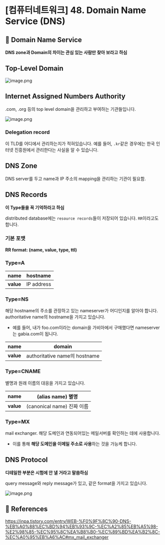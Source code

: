 # [컴퓨터네트워크] 48. Domain Name Service (DNS)

<aside>

# 💖 Domain Name Service

</aside>

<aside>

**DNS zone과 Domain의 차이는 관심 있는 사람만 찾아 보라고 하심**

</aside>

## Top-Level Domain

![image.png](%5B%E1%84%8F%E1%85%A5%E1%86%B7%E1%84%91%E1%85%B2%E1%84%90%E1%85%A5%E1%84%82%E1%85%A6%E1%84%90%E1%85%B3%E1%84%8B%E1%85%AF%E1%84%8F%E1%85%B3%5D%2048%20Domain%20Name%20Service%20(DNS)%201843f66f52258026aee5f0ee86ba2e60/image.png)

## Internet Assigned Numbers Authority

.com, .org 등의 top level domain을 관리하고 부여하는 기관들입니다.

![image.png](%5B%E1%84%8F%E1%85%A5%E1%86%B7%E1%84%91%E1%85%B2%E1%84%90%E1%85%A5%E1%84%82%E1%85%A6%E1%84%90%E1%85%B3%E1%84%8B%E1%85%AF%E1%84%8F%E1%85%B3%5D%2048%20Domain%20Name%20Service%20(DNS)%201843f66f52258026aee5f0ee86ba2e60/image%201.png)

### Delegation record

이 TLD를 어디에서 관리하는지가 적혀있습니다. 예를 들어, `.kr`같은 경우에는 한국 인터넷 진흥원에서 관리한다는 사실을 알 수 있습니다.

## DNS Zone

DNS server를 두고 name과 IP 주소의 mapping을 관리하는 기관이 필요함.

## DNS Records

<aside>

**이 Type들을 꼭 기억하라고 하심**

</aside>

distributed database에는 `resource records`들이 저장되어 있습니다. `RR`이라고도 합니다.

### 기본 포맷

<aside>

**RR format: (name, value, type, ttl)** 

</aside>

### Type=A

| **name** | hostname |
| --- | --- |
| **value** | IP address |

### Type=NS

해당 hostname의 주소를 관장하고 있는 nameserver가 어디인지를 알아야 합니다. authoritative name의 hostname을 가지고 있습니다.

- 예를 들어, 내가 foo.com이라는 domain을 가비아에서 구매했다면 nameserver는 gabia.com이 됩니다.

| **name** | domain |
| --- | --- |
| **value** | authoritative name의 hostname |

### Type=CNAME

별명과 원래 이름의 대응을 가지고 있습니다.

| **name** | **(alias name)** 별명 |
| --- | --- |
| **value** | (canonical name) 진짜 이름 |

### Type=MX

mail exchanger. 해당 도메인과 연동되어있는 메일서버를 확인하는 데에 사용합니다.

- 이를 통해 **해당 도메인을 이메일 주소로 사용**하는 것을 가능케 합니다.

## DNS Protocol

<aside>

**디테일한 부분은 시험에 안 낼 거라고 말씀하심**

</aside>

query message와 reply message가 있고, 같은 format을 가지고 있습니다.

![image.png](%5B%E1%84%8F%E1%85%A5%E1%86%B7%E1%84%91%E1%85%B2%E1%84%90%E1%85%A5%E1%84%82%E1%85%A6%E1%84%90%E1%85%B3%E1%84%8B%E1%85%AF%E1%84%8F%E1%85%B3%5D%2048%20Domain%20Name%20Service%20(DNS)%201843f66f52258026aee5f0ee86ba2e60/image%202.png)

<aside>

# 💖 References

</aside>

https://inpa.tistory.com/entry/WEB-%F0%9F%8C%90-DNS-%EB%A0%88%EC%BD%94%EB%93%9C-%EC%A2%85%EB%A5%98-%E2%98%85-%EC%95%8C%EA%B8%B0-%EC%89%BD%EA%B2%8C-%EC%A0%95%EB%A6%AC#mx_mail_exchanger